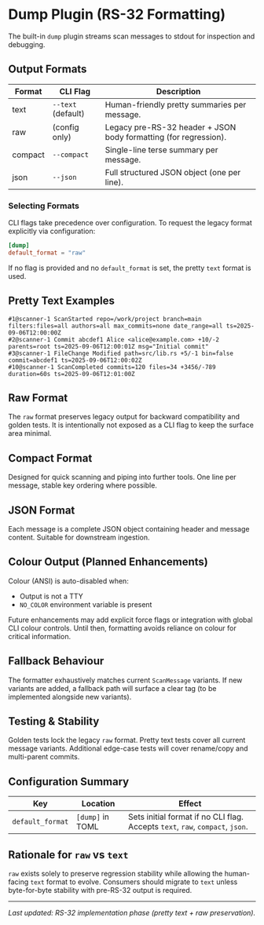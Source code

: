 # Dump Plugin (RS-32 Formatting)

The built-in `dump` plugin streams scan messages to stdout for inspection and debugging.

## Output Formats

| Format  | CLI Flag          | Description |
|---------|-------------------|-------------|
| text    | `--text` (default)| Human-friendly pretty summaries per message. |
| raw     | (config only)     | Legacy pre-RS-32 header + JSON body formatting (for regression). |
| compact | `--compact`       | Single-line terse summary per message. |
| json    | `--json`          | Full structured JSON object (one per line). |

### Selecting Formats

CLI flags take precedence over configuration. To request the legacy format explicitly via configuration:

```toml
[dump]
default_format = "raw"
```

If no flag is provided and no `default_format` is set, the pretty `text` format is used.

## Pretty Text Examples

```
#1@scanner-1 ScanStarted repo=/work/project branch=main filters:files=all authors=all max_commits=none date_range=all ts=2025-09-06T12:00:00Z
#2@scanner-1 Commit abcdef1 Alice <alice@example.com> +10/-2 parents=root ts=2025-09-06T12:00:01Z msg="Initial commit"
#3@scanner-1 FileChange Modified path=src/lib.rs +5/-1 bin=false commit=abcdef1 ts=2025-09-06T12:00:02Z
#10@scanner-1 ScanCompleted commits=120 files=34 +3456/-789 duration=60s ts=2025-09-06T12:01:00Z
```

## Raw Format

The `raw` format preserves legacy output for backward compatibility and golden tests. It is intentionally not exposed as a CLI flag to keep the surface area minimal.

## Compact Format

Designed for quick scanning and piping into further tools. One line per message, stable key ordering where possible.

## JSON Format

Each message is a complete JSON object containing header and message content. Suitable for downstream ingestion.

## Colour Output (Planned Enhancements)

Colour (ANSI) is auto-disabled when:
- Output is not a TTY
- `NO_COLOR` environment variable is present

Future enhancements may add explicit force flags or integration with global CLI colour controls. Until then, formatting avoids reliance on colour for critical information.

## Fallback Behaviour

The formatter exhaustively matches current `ScanMessage` variants. If new variants are added, a fallback path will surface a clear tag (to be implemented alongside new variants).

## Testing & Stability

Golden tests lock the legacy `raw` format. Pretty text tests cover all current message variants. Additional edge-case tests will cover rename/copy and multi-parent commits.

## Configuration Summary

| Key              | Location        | Effect |
|------------------|-----------------|--------|
| `default_format` | `[dump]` in TOML | Sets initial format if no CLI flag. Accepts `text`, `raw`, `compact`, `json`. |

## Rationale for `raw` vs `text`

`raw` exists solely to preserve regression stability while allowing the human-facing `text` format to evolve. Consumers should migrate to `text` unless byte-for-byte stability with pre-RS-32 output is required.

---

_Last updated: RS-32 implementation phase (pretty text + raw preservation)._
